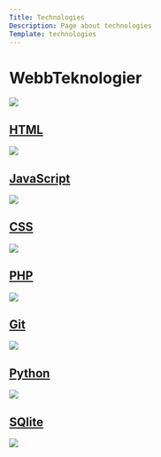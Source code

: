 ```yaml
---
Title: Technologies
Description: Page about technologies
Template: technologies
---
```


<div class="box titel">
    <h1>WebbTeknologier</h1>
    <img src="%base_url%/assets/img/technologies/world.jpg">
</div>

<div class="box html">
    <h2><a href="technology/html">HTML</a></h2>
    <img src="%base_url%/assets/img/technologies/html.jpg">
</div>

<div class="box js">
    <h2><a href="technology/javascript">JavaScript</a></h2>
    <img src="%base_url%/assets/img/technologies/js.jpg">
</div>

<div class="box css">
    <h2><a href="technology/css">CSS</a></h2>
    <img src="%base_url%/assets/img/technologies/css1.jpg">
</div>

<div class="box php">
    <h2><a href="technology/php">PHP</a></h2>
    <img src="%base_url%/assets/img/technologies/php.jpg">
</div>

<div class="box git">
    <h2><a href="technology/git">Git</a></h2>
    <img src="%base_url%/assets/img/technologies/git.jpg">
</div>

<div class="box python">
    <h2><a href="technology/python">Python</a></h2>
    <img src="%base_url%/assets/img/technologies/python.jpg">
</div>

<div class="box sqlite">
    <h2><a href="technology/sqlite">SQlite</a></h2>
    <img src="%base_url%/assets/img/technologies/sqlite.jpg">
</div>